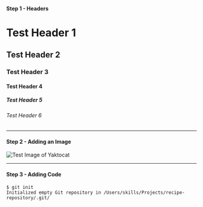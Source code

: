 #### Step 1 - Headers

# Test Header 1
## Test Header 2
### Test Header 3
#### Test Header 4
##### Test Header 5
###### Test Header 6
---
#### Step 2 - Adding an Image

![Test Image of Yaktocat](https://octodex.github.com/images/yaktocat.png)

---
#### Step 3 - Adding Code
```
$ git init
Initialized empty Git repository in /Users/skills/Projects/recipe-repository/.git/
```
